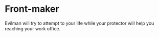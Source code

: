 # Front-maker
Evilman will try to attempt to your life while your protector will help you reaching your work office. 
